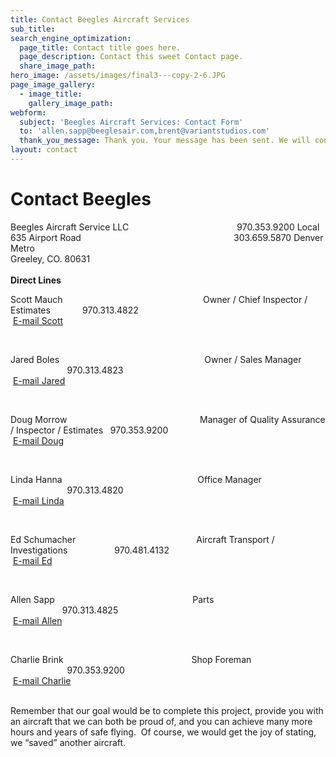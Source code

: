 ```yaml
---
title: Contact Beegles Aircraft Services
sub_title:
search_engine_optimization:
  page_title: Contact title goes here.
  page_description: Contact this sweet Contact page.
  share_image_path:
hero_image: /assets/images/final3---copy-2-6.JPG
page_image_gallery:
  - image_title:
    gallery_image_path:
webform:
  subject: 'Beegles Aircraft Services: Contact Form'
  to: 'allen.sapp@beeglesair.com,brent@variantstudios.com'
  thank_you_message: Thank you. Your message has been sent. We will contact you shortly.
layout: contact
---
```


# Contact Beegles

Beegles Aircraft Service LLC&nbsp; &nbsp; &nbsp; &nbsp; &nbsp; &nbsp; &nbsp; &nbsp; &nbsp; &nbsp; &nbsp; &nbsp; &nbsp; &nbsp; &nbsp; &nbsp; &nbsp; &nbsp; &nbsp; &nbsp; &nbsp; &nbsp; 970.353.9200 Local<br>635 Airport Road&nbsp; &nbsp; &nbsp; &nbsp; &nbsp; &nbsp; &nbsp; &nbsp; &nbsp; &nbsp; &nbsp; &nbsp; &nbsp; &nbsp; &nbsp; &nbsp; &nbsp; &nbsp; &nbsp; &nbsp; &nbsp; &nbsp; &nbsp; &nbsp; &nbsp; &nbsp; &nbsp; &nbsp; &nbsp; &nbsp; &nbsp; 303.659.5870 Denver Metro&nbsp;<br>Greeley, CO. 80631<br><br>**Direct Lines**

Scott Mauch&nbsp; &nbsp; &nbsp; &nbsp; &nbsp; &nbsp; &nbsp; &nbsp; &nbsp; &nbsp; &nbsp; &nbsp; &nbsp; &nbsp; &nbsp; &nbsp; &nbsp; &nbsp; &nbsp; &nbsp; &nbsp; &nbsp; &nbsp; &nbsp; &nbsp; &nbsp; &nbsp; &nbsp; &nbsp;Owner / Chief Inspector / Estimates&nbsp; &nbsp; &nbsp; &nbsp; &nbsp; &nbsp; &nbsp;970.313.4822<br>&nbsp;[E-mail Scott](mailto:scott.mauch@beeglesair.com)

&nbsp;&nbsp;&nbsp;

Jared Boles&nbsp; &nbsp; &nbsp; &nbsp; &nbsp; &nbsp; &nbsp; &nbsp; &nbsp; &nbsp; &nbsp; &nbsp; &nbsp; &nbsp; &nbsp; &nbsp; &nbsp; &nbsp; &nbsp; &nbsp; &nbsp; &nbsp; &nbsp; &nbsp; &nbsp; &nbsp; &nbsp; &nbsp; &nbsp; &nbsp;Owner / Sales Manager&nbsp; &nbsp; &nbsp; &nbsp; &nbsp; &nbsp; &nbsp; &nbsp; &nbsp; &nbsp; &nbsp; &nbsp; &nbsp; &nbsp; &nbsp; &nbsp; &nbsp;970.313.4823<br>&nbsp;[E-mail Jared](mailto:jared.boles@baspartsales.com)

&nbsp;&nbsp;&nbsp;

Doug Morrow&nbsp; &nbsp; &nbsp; &nbsp; &nbsp; &nbsp; &nbsp; &nbsp; &nbsp; &nbsp; &nbsp; &nbsp; &nbsp; &nbsp; &nbsp; &nbsp; &nbsp; &nbsp; &nbsp; &nbsp; &nbsp; &nbsp; &nbsp; &nbsp; &nbsp; &nbsp; &nbsp; Manager of Quality Assurance / Inspector / Estimates&nbsp; &nbsp;970.353.9200<br>&nbsp;[E-mail Doug](mailto:doug.morrow@beeglesair.com)

&nbsp;&nbsp;&nbsp;

Linda Hanna&nbsp; &nbsp; &nbsp; &nbsp; &nbsp; &nbsp; &nbsp; &nbsp; &nbsp; &nbsp; &nbsp; &nbsp; &nbsp; &nbsp; &nbsp; &nbsp; &nbsp; &nbsp; &nbsp; &nbsp; &nbsp; &nbsp; &nbsp; &nbsp; &nbsp; &nbsp; &nbsp; &nbsp;Office Manager&nbsp; &nbsp; &nbsp; &nbsp; &nbsp; &nbsp; &nbsp; &nbsp; &nbsp; &nbsp; &nbsp; &nbsp; &nbsp; &nbsp; &nbsp; &nbsp; &nbsp; &nbsp; &nbsp; &nbsp; &nbsp; &nbsp; &nbsp; &nbsp; &nbsp;970.313.4820<br>&nbsp;[E-mail Linda](mailto:linda.hanna@beeglesair.com)

&nbsp;&nbsp;&nbsp;

Ed Schumacher&nbsp; &nbsp; &nbsp; &nbsp; &nbsp; &nbsp; &nbsp; &nbsp; &nbsp; &nbsp; &nbsp; &nbsp; &nbsp; &nbsp; &nbsp; &nbsp; &nbsp; &nbsp; &nbsp; &nbsp; &nbsp; &nbsp; &nbsp; &nbsp; &nbsp;Aircraft Transport / Investigations&nbsp; &nbsp; &nbsp; &nbsp; &nbsp; &nbsp; &nbsp; &nbsp; &nbsp; &nbsp;970.481.4132<br>&nbsp;[E-mail Ed](mailto:ed.shumacher@beeglesair.com)

&nbsp;&nbsp;&nbsp;

Allen Sapp&nbsp; &nbsp; &nbsp; &nbsp; &nbsp; &nbsp; &nbsp; &nbsp; &nbsp; &nbsp; &nbsp; &nbsp; &nbsp; &nbsp; &nbsp; &nbsp; &nbsp; &nbsp; &nbsp; &nbsp; &nbsp; &nbsp; &nbsp; &nbsp; &nbsp; &nbsp; &nbsp; &nbsp; Parts&nbsp; &nbsp; &nbsp; &nbsp; &nbsp; &nbsp; &nbsp; &nbsp; &nbsp; &nbsp; &nbsp; &nbsp; &nbsp; &nbsp; &nbsp; &nbsp; &nbsp; &nbsp; &nbsp; &nbsp; &nbsp; &nbsp; &nbsp; &nbsp; &nbsp; &nbsp; &nbsp; &nbsp; &nbsp; &nbsp; &nbsp; &nbsp; &nbsp; &nbsp;970.313.4825<br>&nbsp;[E-mail Allen](mailto:allen.sapp@beeglesair.com)

&nbsp;&nbsp;&nbsp;

Charlie Brink&nbsp; &nbsp; &nbsp; &nbsp; &nbsp; &nbsp; &nbsp; &nbsp; &nbsp; &nbsp; &nbsp; &nbsp; &nbsp; &nbsp; &nbsp; &nbsp; &nbsp; &nbsp; &nbsp; &nbsp; &nbsp; &nbsp; &nbsp; &nbsp; &nbsp; &nbsp; Shop Foreman&nbsp; &nbsp; &nbsp; &nbsp; &nbsp; &nbsp; &nbsp; &nbsp; &nbsp; &nbsp; &nbsp; &nbsp; &nbsp; &nbsp; &nbsp; &nbsp; &nbsp; &nbsp; &nbsp; &nbsp; &nbsp; &nbsp; &nbsp; &nbsp; &nbsp; &nbsp; &nbsp;970.353.9200<br>&nbsp;[E-mail Charlie](mailto:charlie.brink@beeglesair.com)

<br>Remember that our goal would be to complete this project, provide you with an aircraft that we can both be proud of, and you can achieve many more hours and years of safe flying.&nbsp; Of course, we would get the joy of stating, we “saved” another aircraft.